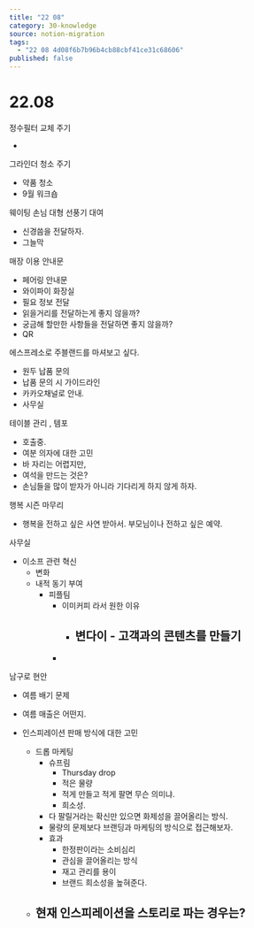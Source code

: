 ```yaml
---
title: "22 08"
category: 30-knowledge
source: notion-migration
tags:
  - "22 08 4d08f6b7b96b4cb88cbf41ce31c68606"
published: false
---
```


# 22.08

정수필터 교체 주기

*

그라인더 청소 주기

* 약품 청소
* 9월 워크숍

웨이팅 손님 대형 선풍기 대여

* 신경씀을 전달하자.
* 그늘막

매장 이용 안내문

* 페어링 안내문
* 와이파이 화장실
* 필요 정보 전달
* 읽을거리를 전달하는게 좋지 않을까?
* 궁금해 할만한 사항들을 전달하면 좋지 않을까?
* QR

에스프레소로 주블랜드를 마셔보고 싶다.

* 원두 납품 문의
* 납품 문의 시 가이드라인
* 카카오채널로 안내.
* 사무실

테이블 관리 , 템포

* 호출중.
* 여분 의자에 대한 고민
* 바 자리는 어렵지만,
* 여석을 만드는 것은?
* 손님들을 많이 받자가 아니라 기다리게 하지 않게 하자.

행복 시즌 마무리

* 행복을 전하고 싶은 사연 받아서. 부모님이나 전하고 싶은 예약.

사무실

* 이소프 관련 혁신
  * 변화
  * 내적 동기 부여
    * 피플팀
      * 이미커피 라서 원한 이유
        * ## 변다이 - 고객과의 콘텐츠를 만들기
      *

남구로 현안

* 여름 배기 문제

* 여름 매출은 어떤지.

* 인스피레이션 판매 방식에 대한 고민
  * 드롭 마케팅
    * 슈프림
      * Thursday drop
      * 적은 물량
      * 적게 만들고 적게 팔면 무슨 의미냐.
      * 희소성.
    * 다 팔릴거라는 확신만 있으면 화제성을 끌어올리는 방식.
    * 물량의 문제보다 브랜딩과 마케팅의 방식으로 접근해보자.
    * 효과
      * 한정판이라는 소비심리
      * 관심을 끌어올리는 방식
      * 재고 관리를 용이
      * 브랜드 희소성을 높혀준다.
  * ## 현재 인스피레이션을 스토리로 파는 경우는?
